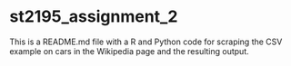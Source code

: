 # st2195_assignment_2
This is a README.md file with a R and Python code for scraping the CSV example on cars in the Wikipedia page and the resulting output.
